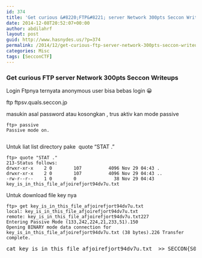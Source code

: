 ```yaml
---
id: 374
title: 'Get curious &#8220;FTP&#8221; server Network 300pts Seccon Writeups'
date: 2014-12-08T20:52:07+00:00
author: abdilahrf
layout: post
guid: http://www.hasnydes.us/?p=374
permalink: /2014/12/get-curious-ftp-server-network-300pts-seccon-writeups/
categories: Misc
tags: [SecconCTF]
---
```

### Get curious FTP server Network 300pts Seccon Writeups

Login Ftpnya ternyata anonymous user bisa bebas login 😀

ftp ftpsv.quals.seccon.jp

masukin asal password atau kosongkan , trus aktiv kan mode passive

<pre><code class="language-markup">ftp&gt; passive
Passive mode on.

</code></pre>

Untuk liat list directory pake  quote “STAT .”

<pre><code class="language-markup">ftp&gt; quote "STAT ."
213-Status follows:
drwxr-xr-x    2 0        107          4096 Nov 29 04:43 .
drwxr-xr-x    2 0        107          4096 Nov 29 04:43 ..
-rw-r--r--    1 0        0              38 Nov 29 04:43 key_is_in_this_file_afjoirefjort94dv7u.txt
</code></pre>

Untuk download file key nya

<pre><code class="language-markup">ftp&gt; get key_is_in_this_file_afjoirefjort94dv7u.txt
local: key_is_in_this_file_afjoirefjort94dv7u.txt 
remote: key_is_in_this_file_afjoirefjort94dv7u.txt227 
Entering Passive Mode (133,242,224,21,233,51).150 
Opening BINARY mode data connection for key_is_in_this_file_afjoirefjort94dv7u.txt (38 bytes).226 Transfer complete.</code></pre>

<pre>cat key_is_in_this_file_afjoirefjort94dv7u.txt  &gt;&gt; SECCON{S0m3+im3_Pr0t0c0l_t411_4_1i3.}</pre>